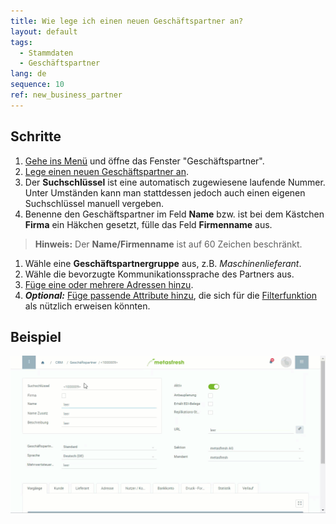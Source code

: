```yaml
---
title: Wie lege ich einen neuen Geschäftspartner an?
layout: default
tags:
  - Stammdaten
  - Geschäftspartner
lang: de
sequence: 10
ref: new_business_partner
---
```


## Schritte
1. [Gehe ins Menü](Menu) und öffne das Fenster "Geschäftspartner".
1. [Lege einen neuen Geschäftspartner an](Neuer_Datensatz_Fenster_Webui).
1. Der **Suchschlüssel** ist eine automatisch zugewiesene laufende Nummer. Unter Umständen kann man stattdessen jedoch auch einen eigenen Suchschlüssel manuell vergeben.
1. Benenne den Geschäftspartner im Feld **Name** bzw. ist bei dem Kästchen **Firma** ein Häkchen gesetzt, fülle das Feld **Firmenname** aus.
 >**Hinweis:** Der **Name/Firmenname** ist auf 60 Zeichen beschränkt.

1. Wähle eine **Geschäftspartnergruppe** aus, z.B. *Maschinenlieferant*.
1. Wähle die bevorzugte Kommunikationssprache des Partners aus.
1. [Füge eine oder mehrere Adressen hinzu](Adresse_erfassen_Tab).
1. ***Optional:*** [Füge passende Attribute hinzu](Attribute_GP_hinzufuegen), die sich für die [Filterfunktion](Filterfunktion) als nützlich erweisen könnten.

## Beispiel
![](assets/Neuer_Geschaeftspartner.gif)
